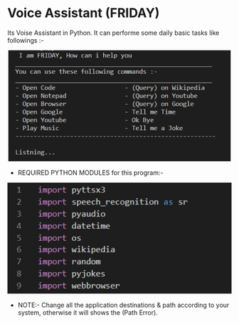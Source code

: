 # Voice Assistant (FRIDAY)
Its Voise Assistant in Python. It can performe some daily basic tasks like followings :-

<p align="center"><img src="Programme Images/Main.JPG" height=250px /></p>

- REQUIRED PYTHON MODULES for this program:-
<p align="center"><img src="Programme Images/Required_Modules.JPG" height=250px /></p>

- NOTE:- Change all the application destinations & path according to your system, otherwise it will shows the (Path Error).
